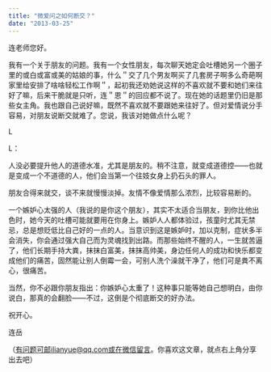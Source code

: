 ```yaml
---
title: "微爱问之如何断交？"
date: "2013-03-25"
---
```


连老师您好。

我有一个关于朋友的问题。我有一个女性朋友，每次聊天她定会吐槽她另一个圈子里的或白或富或美的姑娘的事，什么＂交了几个男友啊买了几套房子啊多么奇葩啊家里给安排了啥啥轻松工作啊＂，起初我还劝她说这样的不喜欢就不要和她们来往好了嘛，后来干脆就是只听，连＂恩＂的回应都不说了。现在她的话题里仍旧是那些女主角。我也跟自己说好嘛，既然不喜欢就不要跟她来往好了。但对爱情说分手容易，对朋友说断交就难了。您说，我该对她做点什么呢？

L

L：

人没必要提升他人的道德水准，尤其是朋友的。稍不注意，就变成道德控——也就是变成一个不道德的人，他们会当第一个往妓女身上扔石头的罪人。

朋友合得来就交，谈不来就慢慢淡掉。友情不像爱情那么浓烈，比较容易断的。

一个嫉妒心太强的人（我说的是你这个朋友），其实不太适合当朋友，到你比他出色时，她今天的吐槽可能就要用在你身上。嫉妒人人都体验过，孩童时尤其无禁忌，总是想贬低比自己好的一点的人。当意识到这是嫉妒时，加以克制，症状多半会消失，你会通过强大自己而为灵魂找到出路。而那些始终不醒的人，一生就苦逼了，他们长期手持大粪，抹抹白富美，抹抹高帅美，身边任何人的成功和快乐都变成他们的痛苦，固然能让别人倒霉一会，可别人洗个澡就干净了，他们可是粪不离心，很痛苦。

当然，你不必跟你朋友指出：你嫉妒心太重了！这种事只能等她自己想明白，由你说白，那真的会翻脸——不过，这倒是个彻底断交的好办法。

祝开心。

连岳

（有问题可邮ilianyue@qq.com或在微信留言。你喜欢这文章，就点右上角分享出去吧）
